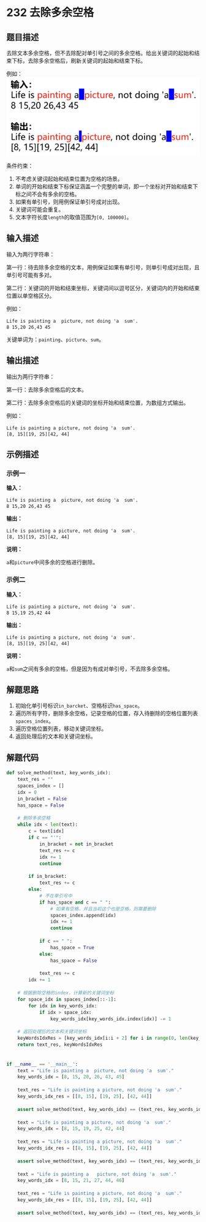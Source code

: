 # 232 去除多余空格

## 题目描述

去除文本多余空格，但不去除配对单引号之间的多余空格。给出关键词的起始和结束下标，去除多余空格后，刷新关键词的起始和结束下标。

例如：
![](./images/232-001-description.png)

条件约束：
1. 不考虑关键词起始和结束位置为空格的场景。
2. 单词的开始和结束下标保证涵盖一个完整的单词，即一个坐标对开始和结束下标之间不会有多余的空格。
3. 如果有单引号，则用例保证单引号成对出现。
4. 关键词可能会重复。
5. 文本字符长度`length`的取值范围为`[0, 100000]`。

## 输入描述

输入为两行字符串：

第一行：待去除多余空格的文本，用例保证如果有单引号，则单引号成对出现，且单引号可能有多对。

第二行：关键词的开始和结束坐标，关键词间以逗号区分，关键词内的开始和结束位置以单空格区分。

例如：
```
Life is painting a  picture, not doing 'a  sum'.
8 15,20 26,43 45
```

关键单词为：`painting`、`picture`、`sum`。

## 输出描述

输出为两行字符串：

第一行：去除多余空格后的文本。

第二行：去除多余空格后的关键词的坐标开始和结束位置，为数组方式输出。

例如：
```
Life is painting a picture, not doing 'a  sum'.
[8, 15][19, 25][42, 44]
```

## 示例描述

### 示例一

**输入：**
```text
Life is painting a  picture, not doing 'a  sum'.
8 15,20 26,43 45
```

**输出：**
```text
Life is painting a picture, not doing 'a  sum'.
[8, 15][19, 25][42, 44]
```

**说明：** 

`a`和`picture`中间多余的空格进行删除。

### 示例二

**输入：**
```text
Life is painting a picture, not doing 'a  sum'.
8 15,19 25,42 44
```

**输出：**
```text
Life is painting a picture, not doing 'a  sum'.
[8, 15][19, 25][42, 44]
```

**说明：** 

`a`和`sum`之间有多余的空格，但是因为有成对单引号，不去除多余空格。

## 解题思路

1. 初始化单引号标识`in_barcket`、空格标识`has_space`。
2. 遍历所有字符，删除多余空格，记录空格的位置，存入待删除的空格位置列表`spaces_index`。
3. 遍历空格位置列表，移动关键词坐标。
4. 返回处理后的文本和关键词坐标。

## 解题代码

```python
def solve_method(text, key_words_idx):
    text_res = ""
    spaces_index = []
    idx = 0
    in_bracket = False
    has_space = False

    # 删除多余空格
    while idx < len(text):
        c = text[idx]
        if c == "'":
            in_bracket = not in_bracket
            text_res += c
            idx += 1
            continue

        if in_bracket:
            text_res += c
        else:
            # 不在单引号中
            if has_space and c == " ":
                # 如果有空格，并且当前这个也是空格，则需要删除
                spaces_index.append(idx)
                idx += 1
                continue

            if c == " ":
                has_space = True
            else:
                has_space = False

            text_res += c
        idx += 1

    # 根据删除空格的index，计算新的关键词坐标
    for space_idx in spaces_index[::-1]:
        for idx in key_words_idx:
            if idx > space_idx:
                key_words_idx[key_words_idx.index(idx)] -= 1

    # 返回处理后的文本和关键词坐标
    keyWordsIdxRes = [key_words_idx[i:i + 2] for i in range(0, len(key_words_idx), 2)]
    return text_res, keyWordsIdxRes


if __name__ == '__main__':
    text = "Life is painting a  picture, not doing 'a  sum'."
    key_words_idx = [8, 15, 20, 26, 43, 45]

    text_res = "Life is painting a picture, not doing 'a  sum'."
    key_words_idx_res = [[8, 15], [19, 25], [42, 44]]

    assert solve_method(text, key_words_idx) == (text_res, key_words_idx_res)

    text = "Life is painting a picture, not doing 'a  sum'."
    key_words_idx = [8, 15, 19, 25, 42, 44]

    text_res = "Life is painting a picture, not doing 'a  sum'."
    key_words_idx_res = [[8, 15], [19, 25], [42, 44]]

    assert solve_method(text, key_words_idx) == (text_res, key_words_idx_res)

    text = "Life is painting a   picture, not doing 'a  sum'."
    key_words_idx = [8, 15, 21, 27, 44, 46]

    text_res = "Life is painting a picture, not doing 'a  sum'."
    key_words_idx_res = [[8, 15], [19, 25], [42, 44]]

    assert solve_method(text, key_words_idx) == (text_res, key_words_idx_res)
```